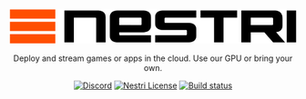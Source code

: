 <p align="center">
  <a href="https://nestri.io">
    <picture>
      <source srcset="packages/web/public/logo.white.svg" media="(prefers-color-scheme: dark)">
      <source srcset="packages/web/public/logo.black.svg" media="(prefers-color-scheme: light)">
      <img src="packages/web/public/logo.black.svg" alt="Nestri logo">
    </picture>
  </a>
</p>
<p align="center">Deploy and stream games or apps in the cloud. Use our GPU or bring your own.</p>
<p align="center">
  <a href="https://discord.com/invite/Y6etn3qKZ3"><img alt="Discord" src="https://img.shields.io/discord/1080111004698021909?style=flat-square&label=discord" /></a>
  <a href="https://github.com/nestrilabs/nestri/blob/main/LICENSE"><img alt="Nestri License" src="https://img.shields.io/github/license/nestriness/nestri?style=flat-square" /></a>
  <a href="https://github.com/nestrilabs/nestri/actions/workflows/runner.yml"><img alt="Build status" src="https://img.shields.io/github/actions/workflow/status/nestrilabs/nestri/runner.yml?style=flat-square&branch=main" /></a>
 <!-- <a href="https://nestri.io" style="text-decoration: none;">
    <img src="https://img.shields.io/badge/Start%20Playing%20Now-For%20$1/hour-brightgreen?style=flat-square" alt="Umami Demo" />
  </a>  -->
</p>  
